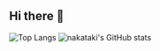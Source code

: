 ## Hi there 👋 

![Top Langs](https://github-readme-stats-beta-jet-19.vercel.app/api/top-langs/?username=nakataki17&count_private=true)
![nakataki's GitHub stats](https://github-readme-stats-beta-jet-19.vercel.app/api?username=nakataki17&count_private=true&show_icons=true)


<!-- 
**nakataki17/nakataki17** is a ✨ _special_ ✨ repository because its `README.md` (this file) appears on your GitHub profile.

Here are some ideas to get you started:

- 🔭 I’m currently working on ...
- 🌱 I’m currently learning ...
- 👯 I’m looking to collaborate on ...
- 🤔 I’m looking for help with ...
- 💬 Ask me about ...
- 📫 How to reach me: ...
- 😄 Pronouns: ...
- ⚡ Fun fact: ...
-->
